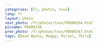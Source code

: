```yaml
---
categories: [fr, photos, tous]
lang: fr
layout: photo
next_photo: /fr/photos/tous/P0000264.html
picname: P0000338
prev_photo: /fr/photos/tous/P0000347.html
tags: [Dead Hyena, Maggy, Purzel, Thilo]
---
```

